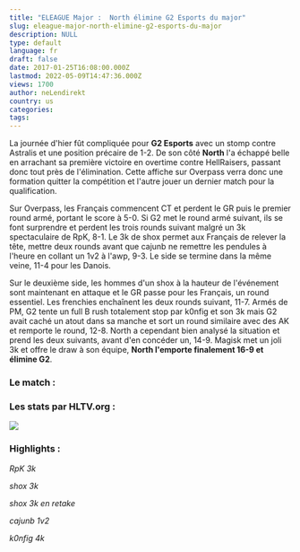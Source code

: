```yaml
---
title: "ELEAGUE Major :  North élimine G2 Esports du major"
slug: eleague-major-north-elimine-g2-esports-du-major
description: NULL
type: default
language: fr
draft: false
date: 2017-01-25T16:08:00.000Z
lastmod: 2022-05-09T14:47:36.000Z
views: 1700
author: neLendirekt
country: us
categories:
tags:
---
```

La journée d'hier fût compliquée pour **G2 Esports** avec un stomp contre Astralis et une position précaire de 1-2\. De son côté **North** l'a échappé belle en arrachant sa première victoire en overtime contre HellRaisers, passant donc tout près de l'élimination. Cette affiche sur Overpass verra donc une formation quitter la compétition et l'autre jouer un dernier match pour la qualification.

Sur Overpass, les Français commencent CT et perdent le GR puis le premier round armé, portant le score à 5-0\. Si G2 met le round armé suivant, ils se font surprendre et perdent les trois rounds suivant malgré un 3k spectaculaire de RpK, 8-1\. Le 3k de shox permet aux Français de relever la tête, mettre deux rounds avant que cajunb ne remettre les pendules à l'heure en collant un 1v2 à l'awp, 9-3\. Le side se termine dans la même veine, 11-4 pour les Danois.

Sur le deuxième side, les hommes d'un shox à la hauteur de l'événement sont maintenant en attaque et le GR passe pour les Français, un round essentiel. Les frenchies enchaînent les deux rounds suivant, 11-7\. Armés de PM, G2 tente un full B rush totalement stop par k0nfig et son 3k mais G2 avait caché un atout dans sa manche et sort un round similaire avec des AK et remporte le round, 12-8\. North a cependant bien analysé la situation et prend les deux suivants, avant d'en concéder un, 14-9\. Magisk met un joli 3k et offre le draw à son équipe, **North l'emporte finalement 16-9 et élimine G2**.

### Le match :

### Les stats par HLTV.org : 

![](/storage/images/5888e5d8840e8_06ea257e06da6f9426a40095b52d71a3png.png)

### Highlights :

_RpK 3k_  

_shox 3k_  

_shox 3k en retake_  

_cajunb 1v2_  

_k0nfig 4k_  

